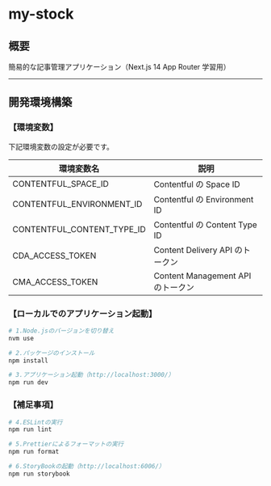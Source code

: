 # my-stock

## 概要

簡易的な記事管理アプリケーション（Next.js 14 App Router 学習用）

---

## 開発環境構築

### 【環境変数】

下記環境変数の設定が必要です。

| 環境変数名                 | 説明                              |
| -------------------------- | --------------------------------- |
| CONTENTFUL_SPACE_ID        | Contentful の Space ID            |
| CONTENTFUL_ENVIRONMENT_ID  | Contentful の Environment ID      |
| CONTENTFUL_CONTENT_TYPE_ID | Contentful の Content Type ID     |
| CDA_ACCESS_TOKEN           | Content Delivery API のトークン   |
| CMA_ACCESS_TOKEN           | Content Management API のトークン |

### 【ローカルでのアプリケーション起動】

```bash
# 1.Node.jsのバージョンを切り替え
nvm use

# 2.パッケージのインストール
npm install

# 3.アプリケーション起動（http://localhost:3000/）
npm run dev
```

### 【補足事項】

```bash
# 4.ESLintの実行
npm run lint

# 5.Prettierによるフォーマットの実行
npm run format

# 6.StoryBookの起動（http://localhost:6006/）
npm run storybook
```
